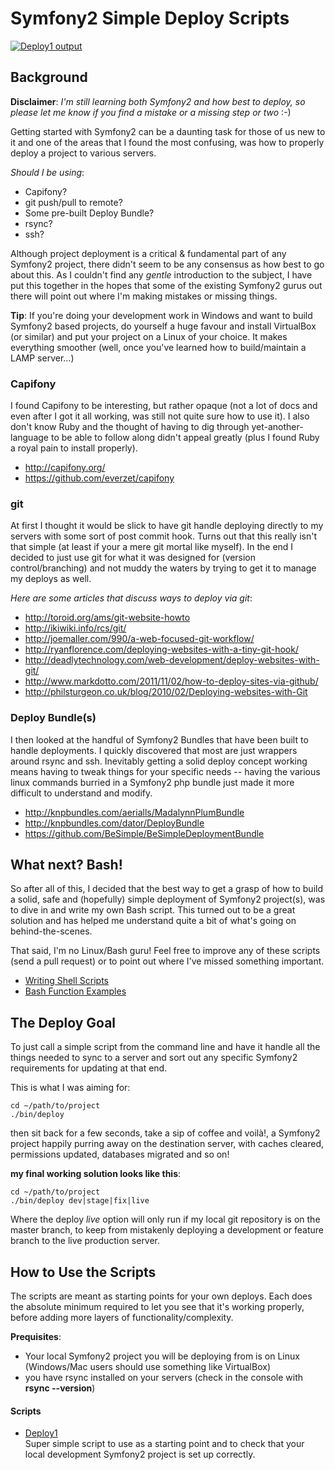 # Symfony2 Simple Deploy Scripts

[![Deploy1 output](https://github.com/ZermattChris/Symfony2-SimpleDeployScripts/raw/master/img/deploy-concept.jpg)](https://github.com/ZermattChris/Symfony2-SimpleDeployScripts/raw/master/bin/img/deploy-concept.jpg)


## Background


**Disclaimer**: _I'm still learning both Symfony2 and how best to deploy, so please let me know if you find a mistake or
a missing step or two_ :-)

Getting started with Symfony2 can be a daunting task for those of us new to it and one of the areas that
I found the most confusing, was how to properly deploy a project to various servers.

_Should I be using_:

+ Capifony?
+ git push/pull to remote?
+ Some pre-built Deploy Bundle?
+ rsync?
+ ssh?

Although project deployment is a critical & fundamental part of any Symfony2 project, there didn't
seem to be any consensus as how best to go about this. As I couldn't find any _gentle_ introduction to the
subject, I have put this together in the hopes that some of the existing Symfony2 gurus out there
will point out where I'm making mistakes or missing things.


__Tip__:
If you're doing your development work in Windows and want to build Symfony2 based projects, do yourself
a huge favour and install VirtualBox (or similar) and put your project on a Linux of your choice. It makes
everything smoother (well, once you've learned how to build/maintain a LAMP server...)


### Capifony
I found Capifony to be interesting, but rather opaque (not a lot of docs and even after I got it all working,
was still not quite sure how to use it). I also don't know Ruby and the thought of having
to dig through yet-another-language to be able to follow along didn't appeal greatly (plus I found Ruby a
royal pain to install properly).

+ http://capifony.org/
+ https://github.com/everzet/capifony


### git
At first I thought it would be slick to have git handle deploying directly to my servers with
some sort of post commit hook. Turns out that this really isn't that simple (at least if your
a mere git mortal like myself). In the end I decided to just use git for what it was designed for
(version control/branching) and not muddy the waters by trying to get it to manage my deploys as well.

_Here are some articles that discuss ways to deploy via git_:

+ http://toroid.org/ams/git-website-howto
+ http://ikiwiki.info/rcs/git/
+ http://joemaller.com/990/a-web-focused-git-workflow/
+ http://ryanflorence.com/deploying-websites-with-a-tiny-git-hook/
+ http://deadlytechnology.com/web-development/deploy-websites-with-git/
+ http://www.markdotto.com/2011/11/02/how-to-deploy-sites-via-github/
+ http://philsturgeon.co.uk/blog/2010/02/Deploying-websites-with-Git



### Deploy Bundle(s)
I then looked at the handful of Symfony2 Bundles that have been built to handle deployments.
I quickly discovered that most are just wrappers around rsync and ssh. Inevitably getting
a solid deploy concept working means having to tweak things for your specific needs -- having the
various linux commands burried in a Symfony2 php bundle just made it more difficult to understand and
modify.

+ http://knpbundles.com/aerialls/MadalynnPlumBundle
+ http://knpbundles.com/dator/DeployBundle
+ https://github.com/BeSimple/BeSimpleDeploymentBundle


## What next? Bash!

So after all of this, I decided that the best way to get a grasp of how to build a solid, safe and
(hopefully) simple deployment of Symfony2 project(s), was to dive in and write my own Bash script.
This turned out to be a great solution and has helped me understand quite a bit of what's going
on behind-the-scenes.

That said, I'm no Linux/Bash guru!
Feel free to improve any of these scripts (send a pull request) or to point out where I've missed something important.

+ [Writing Shell Scripts](http://linuxcommand.org/wss0010.php)
+ [Bash Function Examples](http://www.thegeekstuff.com/2010/04/unix-bash-function-examples/)


## The Deploy Goal

To just call a simple script from the command line and have it handle all the things needed to sync to a
server and sort out any specific Symfony2 requirements for updating at that end.

This is what I was aiming for:

    cd ~/path/to/project
    ./bin/deploy

then sit back for a few seconds, take a sip of coffee and voilà!, a Symfony2 project
happily purring away on the destination server, with caches cleared, permissions updated, databases
migrated and so on!

__my final working solution looks like this__:

    cd ~/path/to/project
    ./bin/deploy dev|stage|fix|live

Where the deploy _live_ option will only run if my local git repository is on the master branch, to keep
from mistakenly deploying a development or feature branch to the live production server.


## How to Use the Scripts

The scripts are meant as starting points for your own deploys. Each does the absolute
minimum required to let you see that it's working properly, before adding more layers of
functionality/complexity.

__Prequisites__:
+ Your local Symfony2 project you will be deploying from is on Linux (Windows/Mac users should
use something like VirtualBox)
+ you have rsync installed on your servers (check in the console with **rsync --version**)


#### Scripts

+ [Deploy1](Symfony2-SimpleDeployScripts/tree/master/bin/deploy1/) <br />
    Super simple script to use as a starting point and to check that your local
    development Symfony2 project is set up correctly.